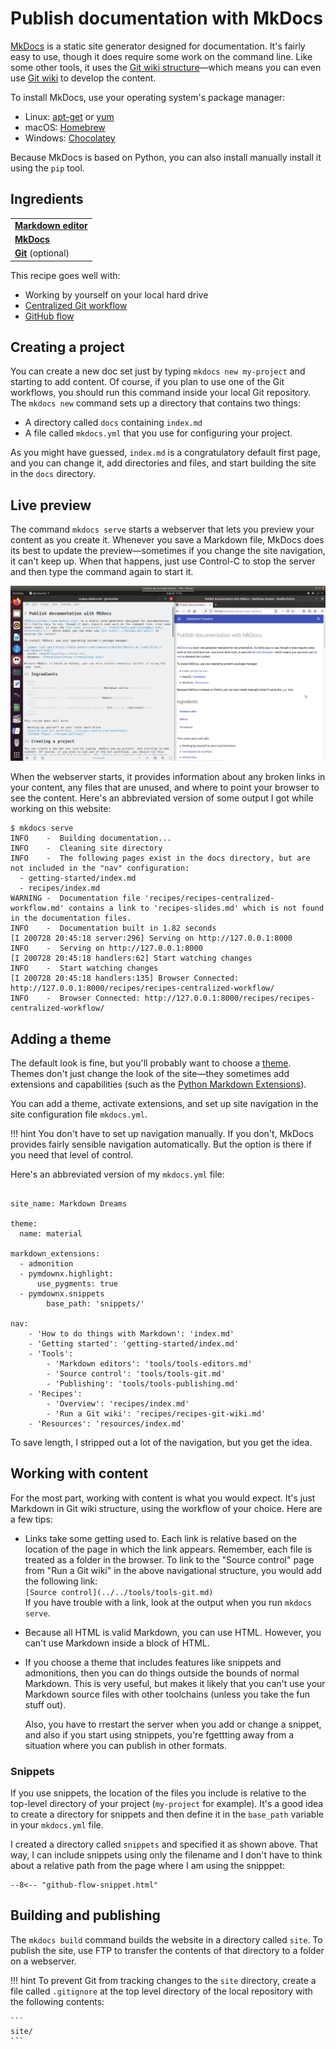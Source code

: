 # Publish documentation with MkDocs

[MkDocs](https://www.mkdocs.org/) is a static site generator designed for documentation. It's fairly easy to use, though it does require some work on the command line. Like some other tools, it uses the [Git wiki structure](../../tools/tools-publishing#git-wiki-structure)&mdash;which means you can even use [Git wiki](../recipes-git-wiki/) to develop the content.

To install MkDocs, use your operating system's package manager:

- Linux: [apt-get](https://help.ubuntu.com/community/AptGet/Howto) or [yum](http://yum.baseurl.org/)
- macOS: [Homebrew](https://brew.sh/)
- Windows: [Chocolatey](https://chocolatey.org/)

Because MkDocs is based on Python, you can also install manually install it using the `pip` tool.

## Ingredients

<table>
  <tr>
    <td><b><a href="../../tools/tools-editors/">Markdown editor</a></b></td>
  </tr>
  <tr>
    <td><b><a href="../../tools/tools-mkdocs/">MkDocs</a></b></td>
  </tr>
  <tr>
    <td><b><a href="../../tools/tools-git-setup/">Git</a></b> (optional)</td>
  </tr>
</table>

This recipe goes well with:

- Working by yourself on your local hard drive
- [Centralized Git workflow](../recipes-centralized-workflow/)
- [GitHub flow](../recipes-gitflow/)

## Creating a project

You can create a new doc set just by typing `mkdocs new my-project` and starting to add content. Of course, if you plan to use one of the Git workflows, you should run this command inside your local Git repository. The `mkdocs new` command sets up a directory that contains two things:

- A directory called `docs` containing `index.md`
- A file called `mkdocs.yml` that you use for configuring your project.

As you might have guessed, `index.md` is a congratulatory default first page, and you can change it, add directories and files, and start building the site in the `docs` directory.

## Live preview

The command `mkdocs serve` starts a webserver that lets you preview your content as you create it. Whenever you save a Markdown file, MkDocs does its best to update the preview&mdash;sometimes if you change the site navigation, it can't keep up. When that happens, just use Control-C to stop the server and then type the command again to start it.

![](../img/live-preview.png)

When the webserver starts, it provides information about any broken links in your content, any files that are unused, and where to point your browser to see the content. Here's an abbreviated version of some output I got while working on this website:

```
$ mkdocs serve
INFO    -  Building documentation... 
INFO    -  Cleaning site directory 
INFO    -  The following pages exist in the docs directory, but are not included in the "nav" configuration:
  - getting-started/index.md
  - recipes/index.md
WARNING -  Documentation file 'recipes/recipes-centralized-workflow.md' contains a link to 'recipes-slides.md' which is not found in the documentation files. 
INFO    -  Documentation built in 1.82 seconds 
[I 200728 20:45:18 server:296] Serving on http://127.0.0.1:8000
INFO    -  Serving on http://127.0.0.1:8000
[I 200728 20:45:18 handlers:62] Start watching changes
INFO    -  Start watching changes
[I 200728 20:45:18 handlers:135] Browser Connected: http://127.0.0.1:8000/recipes/recipes-centralized-workflow/
INFO    -  Browser Connected: http://127.0.0.1:8000/recipes/recipes-centralized-workflow/
```


## Adding a theme

The default look is fine, but you'll probably want to choose a [theme](https://github.com/mkdocs/mkdocs/wiki/MkDocs-Themes). Themes don't just change the look of the site&mdash;they sometimes add extensions and capabilities (such as the [Python Markdown Extensions](https://python-markdown.github.io/extensions/)).

You can add a theme, activate extensions, and set up site navigation in the site configuration file `mkdocs.yml`.

!!! hint
    You don't have to set up navigation manually. If you don't, MkDocs provides
    fairly sensible navigation automatically. But the option is there if you 
    need that level of control.

Here's an abbreviated version of my `mkdocs.yml` file:

```

site_name: Markdown Dreams

theme:
  name: material

markdown_extensions:
  - admonition
  - pymdownx.highlight:
      use_pygments: true
  - pymdownx.snippets
        base_path: 'snippets/'

nav:
    - 'How to do things with Markdown': 'index.md'
    - 'Getting started': 'getting-started/index.md'
    - 'Tools':
        - 'Markdown editors': 'tools/tools-editors.md'
        - 'Source control': 'tools/tools-git.md'
        - 'Publishing': 'tools/tools-publishing.md'
    - 'Recipes':
        - 'Overview': 'recipes/index.md'
        - 'Run a Git wiki': 'recipes/recipes-git-wiki.md'
    - 'Resources': 'resources/index.md'
```


To save length, I stripped out a lot of the navigation, but you get the idea.

## Working with content

For the most part, working with content is what you would expect. It's just Markdown in Git wiki structure, using the workflow of your choice. Here are a few tips:

- Links take some getting used to. Each link is relative based on the location of the
  page in which the link appears. Remember, each file is treated as a folder in the
  browser. To link to the "Source control" page from "Run a Git wiki" in the above
  navigational structure, you would add the following link:   
  `[Source control](../../tools/tools-git.md)`  
  If you have trouble with a link, look at the output when you run `mkdocs serve`.
- Because all HTML is valid Markdown, you can use HTML. However, you can't use
  Markdown inside a block of HTML.
- If you choose a theme that includes features like snippets and admonitions, then
  you can do things outside the bounds of normal Markdown. This is very useful, but
  makes it likely that you can't use your Markdown source files with other toolchains
  (unless you take the fun stuff out).

  Also, you have to rrestart the server when you add or change a snippet, and also if you start using stnippets, you're fgettting away from a situation where you can publish in other formats.

### Snippets

If you use snippets, the location of the files you include is relative to the top-level directory of your project (`my-project` for example). It's a good idea to create a directory for snippets and then define it in the `base_path` variable in your `mkdocs.yml` file. 

I created a directory called `snippets` and specified it as shown above. That way, I can include snippets using only the filename and I don't have to think about a relative path from the page where I am using the snipppet:

```
--8<-- "github-flow-snippet.html"
```


## Building and publishing

The `mkdocs build` command builds the website in a directory called `site`. To publish the site, use FTP to transfer the contents of that directory to a folder on a webserver.

!!! hint
    To prevent Git from tracking changes to the `site` directory, create a file called
    `.gitignore` at the top level directory of the local repository with the following
    contents:
    
    ```
    site/
    ```
